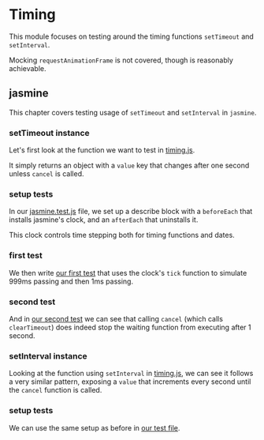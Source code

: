 # Timing

This module focuses on testing around the timing functions `setTimeout` and `setInterval`.

Mocking `requestAnimationFrame` is not covered, though is reasonably achievable.

## jasmine

This chapter covers testing usage of `setTimeout` and `setInterval` in `jasmine`.

### setTimeout instance

Let's first look at the function we want to test in [timing.js](/Timing/timing.js#L2-10).

It simply returns an object with a `value` key that changes after one second unless `cancel` is called.

### setup tests

In our [jasmine.test.js](/Timing/jasmine.test.js#L3-10) file, we set up a describe block with
a `beforeEach` that installs jasmine's clock, and an `afterEach` that uninstalls it.

This clock controls time stepping both for timing functions and dates.

### first test

We then write [our first test](/Timing/jasmine.test.js#L12-21) that uses the clock's
`tick` function to simulate 999ms passing and then 1ms passing.

### second test

And in [our second test](/Timing/jasmine.test.js#L23-34) we can see that calling `cancel`
(which calls `clearTimeout`) does indeed stop the waiting function from executing after 1 second.

### setInterval instance

Looking at the function using `setInterval` in [timing.js](/Timing/timing.js#L12-20), we can see it
follows a very similar pattern, exposing a `value` that increments every second until the `cancel`
function is called.

### setup tests

We can use the same setup as before in [our test file](/Timing/jasmine.test.js#L37-44).
